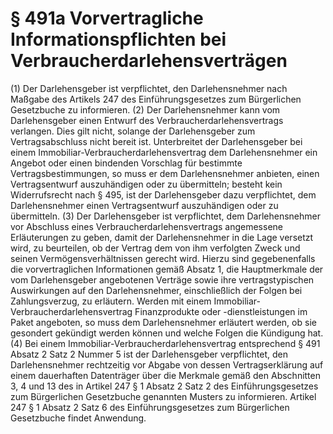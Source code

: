 # § 491a Vorvertragliche Informationspflichten bei Verbraucherdarlehensverträgen
(1) Der Darlehensgeber ist verpflichtet, den Darlehensnehmer nach Maßgabe des Artikels 247 des Einführungsgesetzes zum Bürgerlichen Gesetzbuche zu informieren.
(2) Der Darlehensnehmer kann vom Darlehensgeber einen Entwurf des Verbraucherdarlehensvertrags verlangen. Dies gilt nicht, solange der Darlehensgeber zum Vertragsabschluss nicht bereit ist. Unterbreitet der Darlehensgeber bei einem Immobiliar-Verbraucherdarlehensvertrag dem Darlehensnehmer ein Angebot oder einen bindenden Vorschlag für bestimmte Vertragsbestimmungen, so muss er dem Darlehensnehmer anbieten, einen Vertragsentwurf auszuhändigen oder zu übermitteln; besteht kein Widerrufsrecht nach § 495, ist der Darlehensgeber dazu verpflichtet, dem Darlehensnehmer einen Vertragsentwurf auszuhändigen oder zu übermitteln.
(3) Der Darlehensgeber ist verpflichtet, dem Darlehensnehmer vor Abschluss eines Verbraucherdarlehensvertrags angemessene Erläuterungen zu geben, damit der Darlehensnehmer in die Lage versetzt wird, zu beurteilen, ob der Vertrag dem von ihm verfolgten Zweck und seinen Vermögensverhältnissen gerecht wird. Hierzu sind gegebenenfalls die vorvertraglichen Informationen gemäß Absatz 1, die Hauptmerkmale der vom Darlehensgeber angebotenen Verträge sowie ihre vertragstypischen Auswirkungen auf den Darlehensnehmer, einschließlich der Folgen bei Zahlungsverzug, zu erläutern. Werden mit einem Immobiliar-Verbraucherdarlehensvertrag Finanzprodukte oder -dienstleistungen im Paket angeboten, so muss dem Darlehensnehmer erläutert werden, ob sie gesondert gekündigt werden können und welche Folgen die Kündigung hat.
(4) Bei einem Immobiliar-Verbraucherdarlehensvertrag entsprechend § 491 Absatz 2 Satz 2 Nummer 5 ist der Darlehensgeber verpflichtet, den Darlehensnehmer rechtzeitig vor Abgabe von dessen Vertragserklärung auf einem dauerhaften Datenträger über die Merkmale gemäß den Abschnitten 3, 4 und 13 des in Artikel 247 § 1 Absatz 2 Satz 2 des Einführungsgesetzes zum Bürgerlichen Gesetzbuche genannten Musters zu informieren. Artikel 247 § 1 Absatz 2 Satz 6 des Einführungsgesetzes zum Bürgerlichen Gesetzbuche findet Anwendung.